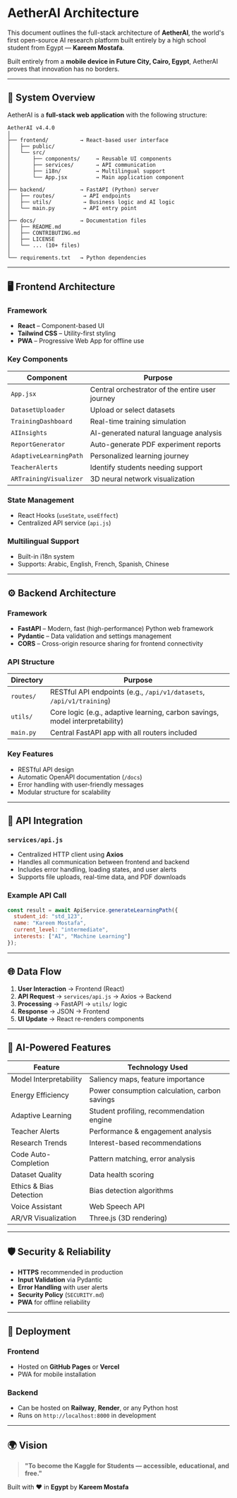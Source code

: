 # AetherAI Architecture

This document outlines the full-stack architecture of **AetherAI**, the world's first open-source AI research platform built entirely by a high school student from Egypt — **Kareem Mostafa**.

Built entirely from a **mobile device in Future City, Cairo, Egypt**, AetherAI proves that innovation has no borders.

---

## 🧩 System Overview

AetherAI is a **full-stack web application** with the following structure:

```
AetherAI v4.4.0
│
├── frontend/          → React-based user interface
│   ├── public/
│   └── src/
│       ├── components/     → Reusable UI components
│       ├── services/       → API communication
│       ├── i18n/           → Multilingual support
│       └── App.jsx         → Main application component
│
├── backend/           → FastAPI (Python) server
│   ├── routes/         → API endpoints
│   ├── utils/          → Business logic and AI logic
│   └── main.py         → API entry point
│
├── docs/              → Documentation files
│   ├── README.md
│   ├── CONTRIBUTING.md
│   ├── LICENSE
│   └── ... (10+ files)
│
└── requirements.txt   → Python dependencies
```

---

## 🖥️ Frontend Architecture

### Framework
- **React** – Component-based UI
- **Tailwind CSS** – Utility-first styling
- **PWA** – Progressive Web App for offline use

### Key Components
| Component | Purpose |
|--------|--------|
| `App.jsx` | Central orchestrator of the entire user journey |
| `DatasetUploader` | Upload or select datasets |
| `TrainingDashboard` | Real-time training simulation |
| `AIInsights` | AI-generated natural language analysis |
| `ReportGenerator` | Auto-generate PDF experiment reports |
| `AdaptiveLearningPath` | Personalized learning journey |
| `TeacherAlerts` | Identify students needing support |
| `ARTrainingVisualizer` | 3D neural network visualization |

### State Management
- React Hooks (`useState`, `useEffect`)
- Centralized API service (`api.js`)

### Multilingual Support
- Built-in i18n system
- Supports: Arabic, English, French, Spanish, Chinese

---

## ⚙️ Backend Architecture

### Framework
- **FastAPI** – Modern, fast (high-performance) Python web framework
- **Pydantic** – Data validation and settings management
- **CORS** – Cross-origin resource sharing for frontend connectivity

### API Structure
| Directory | Purpose |
|---------|--------|
| `routes/` | RESTful API endpoints (e.g., `/api/v1/datasets`, `/api/v1/training`) |
| `utils/` | Core logic (e.g., adaptive learning, carbon savings, model interpretability) |
| `main.py` | Central FastAPI app with all routers included |

### Key Features
- RESTful API design
- Automatic OpenAPI documentation (`/docs`)
- Error handling with user-friendly messages
- Modular structure for scalability

---

## 📡 API Integration

### `services/api.js`
- Centralized HTTP client using **Axios**
- Handles all communication between frontend and backend
- Includes error handling, loading states, and user alerts
- Supports file uploads, real-time data, and PDF downloads

### Example API Call
```js
const result = await ApiService.generateLearningPath({
  student_id: "std_123",
  name: "Kareem Mostafa",
  current_level: "intermediate",
  interests: ["AI", "Machine Learning"]
});
```

---

## 🌐 Data Flow

1. **User Interaction** → Frontend (React)
2. **API Request** → `services/api.js` → Axios → Backend
3. **Processing** → FastAPI → `utils/` logic
4. **Response** → JSON → Frontend
5. **UI Update** → React re-renders components

---

## 🧠 AI-Powered Features

| Feature | Technology Used |
|--------|-----------------|
| Model Interpretability | Saliency maps, feature importance |
| Energy Efficiency | Power consumption calculation, carbon savings |
| Adaptive Learning | Student profiling, recommendation engine |
| Teacher Alerts | Performance & engagement analysis |
| Research Trends | Interest-based recommendations |
| Code Auto-Completion | Pattern matching, error analysis |
| Dataset Quality | Data health scoring |
| Ethics & Bias Detection | Bias detection algorithms |
| Voice Assistant | Web Speech API |
| AR/VR Visualization | Three.js (3D rendering) |

---

## 🛡️ Security & Reliability

- **HTTPS** recommended in production
- **Input Validation** via Pydantic
- **Error Handling** with user alerts
- **Security Policy** (`SECURITY.md`)
- **PWA** for offline reliability

---

## 🚀 Deployment

### Frontend
- Hosted on **GitHub Pages** or **Vercel**
- PWA for mobile installation

### Backend
- Can be hosted on **Railway**, **Render**, or any Python host
- Runs on `http://localhost:8000` in development

---

## 🌍 Vision

> **"To become the Kaggle for Students — accessible, educational, and free."**

Built with ❤️ in **Egypt** by **Kareem Mostafa**
